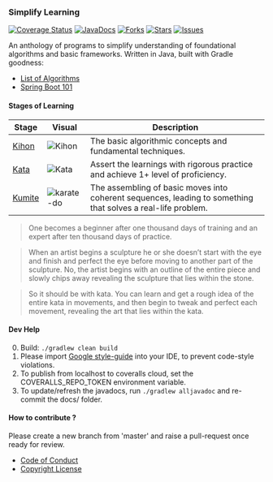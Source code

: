 ### Simplify Learning 
<!-- [![Build](https://travis-ci.org/sachinlala/SimplifyLearning.svg)](https://travis-ci.
org/sachinlala/SimplifyLearning) -->
[![Coverage Status](https://coveralls.io/repos/github/sachinlala/SimplifyLearning/badge.svg?branch=master)](https://coveralls.io/github/sachinlala/SimplifyLearning?branch=master) 
[![JavaDocs](https://img.shields.io/badge/javadocs-latest-blue.svg)](https://sachinlala.github.io/SimplifyLearning/)
[![Forks](https://img.shields.io/github/forks/sachinlala/SimplifyLearning.svg)](https://github.com/sachinlala/SimplifyLearning/network/members)
[![Stars](https://img.shields.io/github/stars/sachinlala/SimplifyLearning.svg)](https://github.com/sachinlala/SimplifyLearning/stargazers)
[![Issues](https://img.shields.io/github/issues/sachinlala/SimplifyLearning.svg)](https://github.com/sachinlala/SimplifyLearning/issues)
<!-- [![Gitter chat](https://badges.gitter.im/sachinlala/repo.png)](https://gitter.
im/SimplifyLearning) -->

An anthology of programs to simplify understanding of foundational algorithms and basic frameworks. Written in Java, built with Gradle goodness:
* [List of Algorithms](algorithms/ALGORITHMS.md)
* [Spring Boot 101](sample-rest-service/SERVICE.md)

#### Stages of Learning
|Stage|Visual|Description|
|-----|------|-----------|
|[Kihon](https://en.wikipedia.org/wiki/Kihon)|![Kihon](images/kihon.gif)|The basic algorithmic concepts and fundamental techniques.|
|[Kata](https://en.wikipedia.org/wiki/Kata)|![Kata](images/kata.gif)|Assert the learnings with rigorous practice and achieve 1+ level of proficiency.|
|[Kumite](https://en.wikipedia.org/wiki/Kumite)|![karate-do](images/karate-do.jpg)|The assembling of basic moves into coherent sequences, leading to something that solves a real-life problem.|

> One becomes a beginner after one thousand days of training and an expert after ten thousand days of practice.

> When an artist begins a sculpture he or she doesn’t start with the eye and finish and perfect the eye before moving to another part of the sculpture. No, the artist begins with an outline of the entire piece and slowly chips away revealing the sculpture that lies within the stone.

> So it should be with kata. You can learn and get a rough idea of the entire kata in movements, and then begin to tweak and perfect each movement, revealing the art that lies within the kata.

#### Dev Help
0. Build: `./gradlew clean build`
1. Please import [Google style-guide](https://github.com/google/styleguide) into your IDE, to prevent code-style violations.
2. To publish from localhost to coveralls cloud, set the COVERALLS_REPO_TOKEN environment variable.
3. To update/refresh the javadocs, run `./gradlew alljavadoc` and re-commit the docs/ folder.

#### How to contribute ?
Please create a new branch from 'master' and raise a pull-request once ready for review.
* [Code of Conduct](https://www.contributor-covenant.org/version/1/4/code-of-conduct/)
* [Copyright License](LICENSE)
